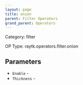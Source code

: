 ```yaml
---
layout: page
title: onion
parent: Filter Operators
grand_parent: Operators
---
```


Category: filter

OP Type: raytk.operators.filter.onion

## Parameters

* `Enable` - 
* `Thickness` -
